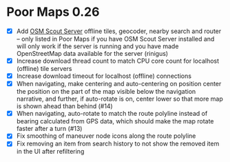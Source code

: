 Poor Maps 0.26
==============

* [x] Add [OSM Scout Server][0.26a] offline tiles, geocoder, nearby
      search and router – only listed in Poor Maps if you have OSM Scout
      Server installed and will only work if the server is running and
      you have made OpenStreetMap data available for the server (rinigus)
* [x] Increase download thread count to match CPU core count for
      localhost (offline) tile servers
* [x] Increase download timeout for localhost (offline) connections
* [x] When navigating, make centering and auto-centering on position
      center the position on the part of the map visible below the
      navigation narrative, and further, if auto-rotate is on, center
      lower so that more map is shown ahead than behind (#14)
* [x] When navigating, auto-rotate to match the route polyline instead
      of bearing calculated from GPS data, which should make the map
      rotate faster after a turn (#13)
* [x] Fix smoothing of maneuver node icons along the route polyline
* [x] Fix removing an item from search history to not show the removed
      item in the UI after refiltering

[0.26a]: https://openrepos.net/content/rinigus/osm-scout-server
